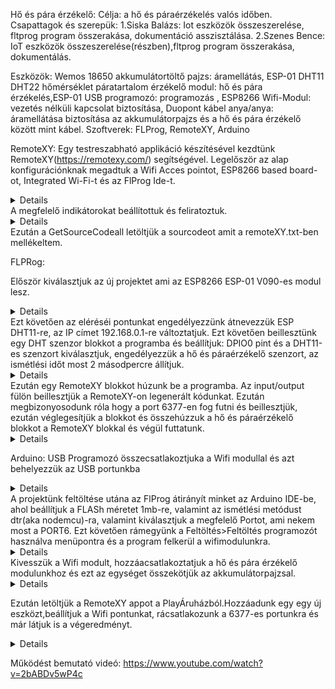 Hő és pára érzékelő:
Célja: a hő és páraérzékelés valós időben.
Csapattagok és szerepük: 1.Siska Balázs: Iot eszközök összeszerelése, fltprog program összerakása, dokumentáció asszisztálása. 2.Szenes Bence: IoT eszközök összeszerelése(részben),fltprog program összerakása, dokumentálás.

Eszközök: Wemos 18650 akkumulátortöltő pajzs: áramellátás, ESP-01 DHT11 DHT22 hőmérséklet páratartalom érzékelő modul: hő és pára érzékelés,ESP-01 USB programozó: programozás , ESP8266 Wifi-Modul: vezetés nélküli kapcsolat biztosítása, Duopont kábel anya/anya: áramellátása biztosítása az akkumulátorpajzs és a hő és pára érzékelő között mint kábel.
Szoftverek: FLProg, RemoteXY, Arduino

RemoteXY:
Egy testreszabható applikáció készítésével kezdtünk RemoteXY(https://remotexy.com/) segítségével.
Legelőször az alap konfigurációnknak megadtuk a Wifi Acces pointot, ESP8266 based board-ot, Integrated Wi-Fi-t és az FlProg Ide-t.
<details> <image src="https://github.com/SzenesBence/IotBeadando/blob/main/kepek/RemoteXY1.png" ></details>
A megfelelő indikátorokat beállítottuk és feliratoztuk.
  <details> <image src="https://github.com/SzenesBence/IotBeadando/blob/main/kepek/RemoteXY2.png" ></details>
Ezután a GetSourceCodeall letöltjük a sourcodeot amit a remoteXY.txt-ben mellékeltem.


FLPRog:

Először kiválasztjuk az új projektet ami az ESP8266 ESP-01 V090-es modul lesz.
  <details> <image src="https://github.com/SzenesBence/IotBeadando/blob/main/kepek/FLProg1.png" ></details>
Ezt követően az eléréséi pontunkat engedélyezzünk átnevezzük ESP DHT11-re, az IP címet 192.168.0.1-re változtatjuk.
Ezt követően beillesztünk egy DHT szenzor blokkot a programba és beállítjuk: DPIO0 pint  és a DHT11-es szenzort kiválasztjuk, engedélyezzük a hő és páraérzékelő szenzort, az ismétlési időt most 2 másodpercre állítjuk.
     <details> <image src="https://github.com/SzenesBence/IotBeadando/blob/main/kepek/FLProg2.png" ></details>
Ezután egy RemoteXY blokkot húzunk be a programba. Az input/output fülön beillesztjük a RemoteXY-on legenerált kódunkat. Ezután megbizonyosodunk róla hogy a port 6377-en fog futni és beillesztjük, ezután véglegesítjük a blokkot és összehúzzuk a hő és páraérzékelő blokkot a RemoteXY blokkal és végül futtatunk.
        <details> <image src="https://github.com/SzenesBence/IotBeadando/blob/main/kepek/FLprog3.png" ></details>


Arduino:
USB Programozó összecsatlakoztjuka  a Wifi modullal és azt behelyezzük az USB portunkba
   <details> <image src="https://github.com/SzenesBence/IotBeadando/blob/main/kepek/programozo.jpg" ></details>
A projektünk feltöltése utána az FlProg átirányít minket az Arduino IDE-be, ahol beállítjuk a FLASh méretet 1mb-re, valamint az ismétlési metódust dtr(aka nodemcu)-ra, valamint kiválasztjuk a megfelelő Portot, ami nekem most a PORT6. Ezt követően rámegyünk a Feltöltés>Feltöltés programozót használva menüpontra és a program felkerül a wifimodulunkra.
        <details> <image src="https://github.com/SzenesBence/IotBeadando/blob/main/kepek/arduino.png" ></details>
Kivesszük a Wifi modult, hozzáacsatlakoztatjuk a hő és pára érzékelő modulunkhoz és ezt az egységet összekötjük az akkumulátorpajzsal.
                 <details> <image src="https://github.com/SzenesBence/IotBeadando/blob/main/kepek/Homero.jpg" ></details>


Ezután letöltjük a RemoteXY appot a PlayÁruházból.Hozzáadunk egy egy új eszközt,beállítjuk a Wifi pontunkat, rácsatlakozunk a 6377-es portunkra és már látjuk is a végeredményt.
        <details> <image src="https://github.com/SzenesBence/IotBeadando/blob/main/kepek/RemoteApp.jpg" ></details>

Működést bemutató videó:
https://www.youtube.com/watch?v=2bABDv5wP4c





